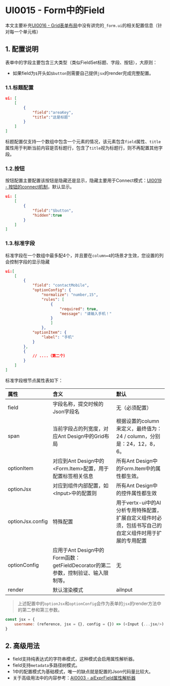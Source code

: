 # UI0015 - Form中的Field

本文主要补充[UI0016 - Grid表单布局](/document/backup/2-kai-fa-wen-dangen-dang/ui0016-formde-fu-za-bu-ju-ff08-grid.md)中没有讲完的`_form.ui`的相关配置信息（针对每一个单元格）

## 1. 配置说明

表单中的字段主要包含三大类型（类似FieldSet标题、字段、按钮），大原则：

* 如果field为`$`开头如`$button`则需要自己提供`jsx`的render完成完整配置。

### 1.1.标题配置

```json
ui: [
    [
        {
            "field":"areaKey",
            "title":"这是标题"
        }
    ]
]
```

标题配置仅支持一个数组中包含一个元素的情况，该元素包含`field`属性、`title`属性用于判断当前内容是否标题行，包含了`title`视为标题行，则不再配置其他字段。

### 1.2.按钮

按钮配置主要配置该按钮是隐藏还是显示，隐藏主要用于Connect模式：[UI0019 - 按钮的connect机制](/document/backup/2-kai-fa-wen-dangen-dang/ui0019-an-niu-de-connect-ji-zhi.md)，默认显示。

```json
ui: [
    [
        {
            "field":"$button",
            "hidden":true
        }
    ]
]
```

### 1.3.标准字段

标准字段在一个数组中最多配4个，并且要在`column=4`的场景才生效，您设置的列会控制字段的显示隐藏

```json
ui:[
    [
        {
            "field": "contactMobile",
            "optionConfig": {
                "normalize": "number,15",
                "rules": [
                    {
                        "required": true,
                        "message": "请输入手机！"
                    }
                    ]
                },
            "optionItem": {
                "label": "手机"
            }
        },
        {
            // ....（第二个）   
        }
    ]
]
```

标准字段根节点属性表如下：

| 属性 | 含义 | 默认 |
| :--- | :--- | :--- |
| field | 字段名称，提交时候的Json字段名 | 无（必须配置） |
| span | 当前字段占的列宽度，对应Ant Design中的Grid布局 | 根据设置的column来定义，最终值为：24 / column，分别是：24，12，8，6。 |
| optionItem | 对应到Ant Design中的&lt;Form.Item&gt;配置，用于配置标签相关信息 | 所有Ant Design中的Form.Item中的属性都生效。 |
| optionJsx | 对应到组件内部配置，如&lt;Input&gt;中的配置则 | 所有Ant Design中的控件属性都生效 |
| optionJsx.config | 特殊配置 | 用于vertx-ui中的AI分析专用特殊配置，扩展自定义组件时必须，包括书写自己的自定义组件时用于扩展的专用配置 |
| optionConfig | 应用于Ant Design中的Form函数：getFieldDecorator的第二参数，控制验证、输入限制等。 | 无 |
| render | 默认渲染模式 | aiInput |

> 上述配置中的`optionJsx`和`optionConfig`会作为表单的`jsx`的render方法中的第二参和第三参数。

```js
const jsx = {
    username: (reference, jsx = {}, config = {}) => (<Input {...jsx/>)
}
```

## 2. 高级用法

* field支持纯表达式的字符串模式，这种模式会启用属性解析器。
* field支持`metadata`多路径树模式。
* 1中的配置模式为基础模式，唯一的缺点就是配置的Json代码量比较大。
* 关于高级用法中的内容参考：[AI0003 - aiExprField属性解析器](/document/backup/ai0003-aiexprfieldshu-xing-jie-xi-qi.mdi-qi.md)



